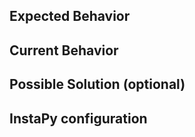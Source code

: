 ## Expected Behavior

## Current Behavior

## Possible Solution (optional)

## InstaPy configuration

